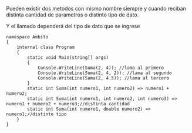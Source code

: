 <p>
Pueden existir dos metodos con mismo nombre siempre y cuando
reciban distinta cantidad de parametros o distinto tipo de dato.

Y el llamado dependerá del tipo de dato que se ingrese

</p>

```
namespace Ambito
{
    internal class Program
    {
        static void Main(string[] args)
        {
            Console.WriteLine(Suma(2, 4)); //lama al primero
            Console.WriteLine(Suma(2, 4, 2)); //lama al segundo
            Console.WriteLine(Suma(2, 4.5)); //lama al tercero
        }
        static int Suma(int numero1, int numero2) => numero1 + numero2;
        static int Suma(int numero1, int numero2, int numero3) => numero1 + numero2 + numero3;//distinta cantidad
        static int Suma(int numero1, double numero2) => numero1;//distinto tipo
    }
}
```
